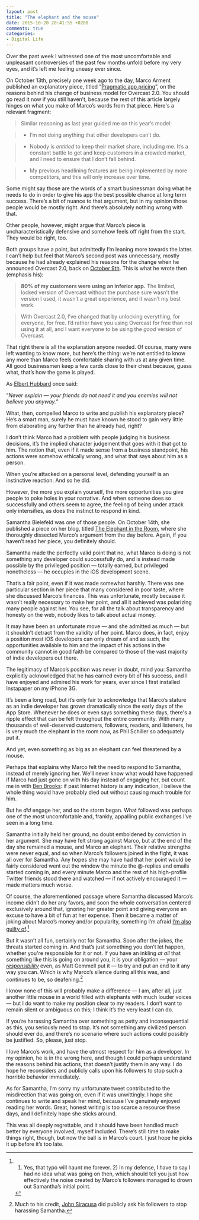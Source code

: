 ```yaml
---
layout: post
title: "The elephant and the mouse"
date: 2015-10-20 20:41:55 +0200
comments: true
categories: 
- Digital Life
---
```


Over the past week I witnessed one of the most uncomfortable and unpleasant controversies of the past few months unfold before my very eyes, and it’s left me feeling uneasy ever since.

On October 13th, precisely one week ago to the day, Marco Arment published an explanatory piece, titled “[Pragmatic app pricing](http://www.marco.org/2015/10/13/pragmatic-pricing)”, on the reasons behind his change of business model for Overcast 2.0. You should go read it now if you still haven’t, because the rest of this article largely hinges on what you make of Marco’s words from that piece. Here's a relevant fragment:

> Similar reasoning as last year guided me on this year’s model:

> * I’m not doing anything that other developers can’t do.

> * Nobody is _entitled_ to keep their market share, including me. It’s a constant battle to get and keep customers in a crowded market, and I need to ensure that I don’t fall behind.

> * My previous headlining features are being implemented by more competitors, and this will only increase over time.

Some might say those are the words of a smart businessman doing what he needs to do in order to give his app the best possible chance at long term success. There’s a bit of nuance to that argument, but in my opinion those people would be mostly right. And there’s absolutely nothing wrong with that.

Other people, however, might argue that Marco’s piece is uncharacteristically defensive and somehow feels off right from the start. They would be right, too. 

Both groups have a point, but admittedly I’m leaning more towards the latter. I can’t help but feel that Marco’s second post was unnecessary, mostly because he had already explained his reasons for the change when he announced Overcast 2.0, back on [October 9th](http://www.marco.org/2015/10/09/overcast2). This is what he wrote then (emphasis his):

> **80% of my customers were using an inferior app.** The limited, locked version of Overcast without the purchase sure wasn’t the version I used, it wasn’t a great experience, and it wasn’t my best work.

> With Overcast 2.0, I’ve changed that by unlocking everything, for everyone, for free. I’d rather have you using Overcast for free than not using it at all, and I want everyone to be using the _good_ version of Overcast.

That right there is all the explanation anyone needed. Of course, many were left wanting to know more, but here’s the thing: we’re not entitled to know any more than Marco feels comfortable sharing with us at any given time. All good businessmen keep a few cards close to their chest because, guess what, that’s how the game is played.

As [Elbert Hubbard](http://www.brainyquote.com/quotes/quotes/e/elberthubb108523.html) once said:

“_Never explain — your friends do not need it and you enemies will not believe you anyway._”

What, then, compelled Marco to write and publish his explanatory piece? He’s a smart man, surely he must have known he stood to gain very little from elaborating any further than he already had, right?

I don’t think Marco had a problem with people judging his business decisions, it’s the implied character judgement that goes with it that got to him. The notion that, even if it made sense from a business standpoint, his actions were somehow ethically wrong, and what that says about him as a person.

When you’re attacked on a personal level, defending yourself is an instinctive reaction. And so he did.

However, the more you explain yourself, the more opportunities you give people to poke holes in your narrative. And when someone does so successfully and others seem to agree, the feeling of being under attack only intensifies, as does the instinct to respond in kind.

Samantha Bielefeld was one of those people. On October 14th, she published a piece on her blog, titled [The Elephant in the Room](http://samanthabielefeld.com/the-elephant-in-the-room), where she thoroughly dissected Marco’s argument from the day before. Again, if you haven’t read her piece, you definitely should. 

Samantha made the perfectly valid point that no, what Marco is doing is not something any developer could successfully do, and is instead made possible by the privileged position — totally earned, but privileged nonetheless — he occupies in the iOS development scene.

That’s a fair point, even if it was made somewhat harshly. There was one particular section in her piece that many considered in poor taste, where she discussed Marco’s finances. This was unfortunate, mostly because it wasn’t really necessary to make her point, and all it achieved was polarizing many people against her. You see, for all the talk about transparency and honesty on the web, nobody likes to talk about actual money.

It may have been an unfortunate move — and she admitted as much — but it shouldn’t detract from the validity of her point. Marco does, in fact, enjoy a position most iOS developers can only dream of and as such, the opportunities available to him and the impact of his actions in the community cannot in good faith be compared to those of the vast majority of indie developers out there.

The legitimacy of Marco’s position was never in doubt, mind you: Samantha explicitly acknowledged that he has earned every bit of his success, and I have enjoyed and admired his work for years, ever since I first installed Instapaper on my iPhone 3G. 

It’s been a long road, but it’s only fair to acknowledge that Marco’s stature as an indie developer has grown dramatically since the early days of the App Store. Whenever he does or even says something these days, there's a ripple effect that can be felt throughout the entire community. With many thousands of well-deserved customers, followers, readers, and listeners, he is very much the elephant in the room now, as Phil Schiller so adequately put it. 

And yet, even something as big as an elephant can feel threatened by a mouse.

Perhaps that explains why Marco felt the need to respond to Samantha, instead of merely ignoring her. We’ll never know what would have happened if Marco had just gone on with his day instead of engaging her, but count me in with [Ben Brooks](https://brooksreview.net/2015/10/regret/): if past Internet history is any indication, I believe the whole thing would have probably died out without causing much trouble for him.

But he _did_ engage her, and so the storm began. What followed was perhaps one of the most uncomfortable and, frankly, appalling public exchanges I’ve seen in a long time.

Samantha initially held her ground, no doubt emboldened by conviction in her argument. She may have felt strong against Marco, but at the end of the day she remained a mouse, and Marco an elephant. Their relative strengths were never equal, and so when Marco’s followers joined in the fight, it was all over for Samantha. Any hopes she may have had that her point would be fairly considered went out the window the minute the @-replies and emails started coming in, and every minute Marco and the rest of his high-profile Twitter friends stood there and watched — if not actively encouraged it — made matters much worse.

Of course, the aforementioned passage where Samantha discussed Marco’s income didn’t do her any favors, and soon the whole conversation centered exclusively around that, ignoring her greater point and giving everyone an excuse to have a bit of fun at her expense. Then it became a matter of joking about Marco’s money and/or popularity, something I’m afraid [I’m also guilty of](https://twitter.com/analogsenses/status/654385767997964288).[^Marco1]

[^Marco1]: 1) Yes, that typo will haunt me forever. 2) In my defense, I have to say I had no idea what was going on then, which should tell you just how effectively the noise created by Marco’s followers managed to drown out Samantha’s initial point.

But it wasn’t all fun, certainly not for Samantha. Soon after the jokes, the threats started coming in. And that’s just something you don’t let happen, whether you're responsible for it or not. If you have an inkling _at all_ that something like this is going on around you, it is your obligation — your [_responsibility_](http://mattgemmell.com/responsibility/) even, as Matt Gemmell put it — to try and put an end to it any way you can. Which is why Marco’s silence during all this was, and continues to be, so deafening.[^Marco2]

[^Marco2]: Much to his credit, [John Siracusa](https://twitter.com/siracusa/status/655137236854378496) did publicly ask his followers to stop harassing Samantha.

I know none of this will probably make a difference — I am, after all, just another little mouse in a world filled with elephants with much louder voices — but I do want to make my position clear to my readers. I don’t want to remain silent or ambiguous on this; I think it’s the very least I can do.

If you’re harassing Samantha over something as petty and inconsequential as this, you seriously need to stop. It’s not something any civilized person should ever do, and there’s no scenario where such actions could possibly be justified. So, please, just stop.

I love Marco’s work, and have the utmost respect for him as a developer. In my opinion, he is in the wrong here, and though I could perhaps understand the reasons behind his actions, that doesn’t justify them in any way. I do hope he reconsiders and publicly calls upon his followers to stop such a horrible behavior immediately.

As for Samantha, I’m sorry my unfortunate tweet contributed to the misdirection that was going on, even if it was unwittingly. I hope she continues to write and speak her mind, because I’ve genuinely enjoyed reading her words. Great, honest writing is too scarce a resource these days, and I definitely hope she sticks around.

This was all deeply regrettable, and it should have been handled much better by everyone involved, myself included. There’s still time to make things right, though, but now the ball is in Marco’s court. I just hope he picks it up before it’s too late.